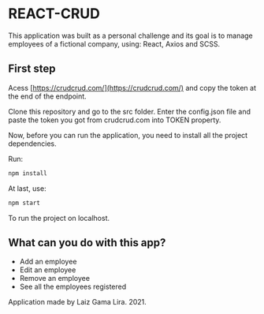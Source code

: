 # REACT-CRUD

This application was built as a personal challenge and its goal is to manage employees of a fictional company, using: React, Axios and SCSS.

## First step

Acess [https://crudcrud.com/](https://crudcrud.com/) and copy the token at the end of the endpoint.

Clone this repository and go to the src folder. Enter the config.json file and paste the token you got from crudcrud.com into TOKEN property.

Now, before you can run the application, you need to install all the project dependencies.

Run: 

```bash
npm install
```

At last, use:

```bash
npm start
```

To run the project on localhost.

## What can you do with this app?

- Add an employee
- Edit an employee
- Remove an employee
- See all the employees registered

Application made by Laiz Gama Lira. 2021.
